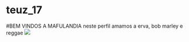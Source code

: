 # teuz_17
#BEM VINDOS A MAFULANDIA
neste perfil amamos a erva,
bob marley e
reggae
![](https://th.bing.com/th/id/R.fe13f96f30b9f717d15abbf876371fb7?rik=IOlwvhlsscbkaA&pid=ImgRaw&r=0)
